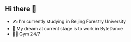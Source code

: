 ## Hi there 👋
- ✍ I'm currently studying in Beijing Forestry University
- 👜 My dream at current stage is to work in ByteDance
- 🏋️‍♂️ Gym 24/7
